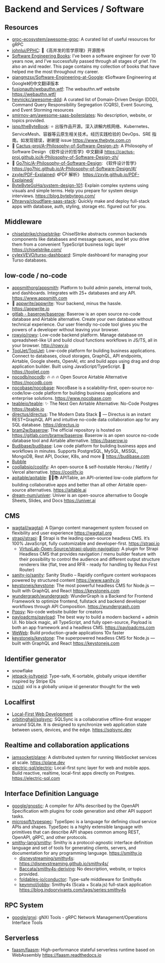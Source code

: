 # Backend and Services / Software

## Resources

- [grpc-ecosystem/awesome-grpc](https://github.com/grpc-ecosystem/awesome-grpc): A curated list of useful resources for gRPC
- [johnlui/PPHC](https://github.com/johnlui/PPHC): 📙《高并发的哲学原理》开源图书
- [Software Engineering Books](https://software-engineering-books.com/): I’ve been a software engineer for over 10 years now, and I’ve successfully passed through all stages of grief. I’m also an avid reader. This page contains my collection of books that have helped me the most throughout my career.
- [qiangmzsx/Software-Engineering-at-Google](https://github.com/qiangmzsx/Software-Engineering-at-Google): 《Software Engineering at Google》的中文翻译版本
- [fusionauth/webauthn.wtf](https://github.com/fusionauth/webauthn.wtf): The webauthn.wtf website <https://webauthn.wtf/>
- [heynickc/awesome-ddd](https://github.com/heynickc/awesome-ddd): A curated list of Domain-Driven Design (DDD), Command Query Responsibility Segregation (CQRS), Event Sourcing, and Event Storming resources
- [smirnov-am/awesome-saas-boilerplates](https://github.com/smirnov-am/awesome-saas-boilerplates): No description, website, or topics provided.
- [isno/theByteBook](https://github.com/isno/theByteBook): ⭐ 出版作品开源。深入讲解内核网络、Kubernetes、ServiceMesh、容器等云原生相关技术。经历实践检验的 DevOps、SRE 指南。如发现错误，谢谢提 issue <https://www.thebyte.com.cn>
- 🌟 [Cactus-proj/A-Philosophy-of-Software-Design-zh](https://github.com/Cactus-proj/A-Philosophy-of-Software-Design-zh): A Philosophy of Software Design 《软件设计的哲学》中文翻译 <https://cactus-proj.github.io/A-Philosophy-of-Software-Design-zh/>
- 🌟 [Go7hic/A-Philosophy-of-Software-Design](https://github.com/Go7hic/A-Philosophy-of-Software-Design): 《软件设计哲学》 <https://go7hic.github.io/A-Philosophy-of-Software-Design/#/>
- [zxyle/PDF-Explained](https://github.com/zxyle/PDF-Explained): 《PDF 解析》 <https://zxyle.github.io/PDF-Explained/>
- [ByteByteGoHq/system-design-101](https://github.com/ByteByteGoHq/system-design-101): Explain complex systems using visuals and simple terms. Help you prepare for system design interviews. <https://blog.bytebytego.com/>
- [Dhravya/cloudflare-saas-stack](https://github.com/Dhravya/cloudflare-saas-stack): Quickly make and deploy full-stack apps with database, auth, styling, storage etc. figured out for you.

## Middleware

- [chiselstrike/chiselstrike](https://github.com/chiselstrike/chiselstrike): ChiselStrike abstracts common backends components like databases and message queues, and let you drive them from a convenient TypeScript business logic layer <https://chiselstrike.com/>
- [cylexVEVO/turso-dashboard](https://github.com/cylexVEVO/turso-dashboard): Simple dashboard for managing your Turso databases.

## low-code / no-code

- [appsmithorg/appsmith](https://github.com/appsmithorg/appsmith): Platform to build admin panels, internal tools, and dashboards. Integrates with 25+ databases and any API. <https://www.appsmith.com>
- 🌟 [appwrite/appwrite](https://github.com/appwrite/appwrite): Your backend, minus the hassle. <https://appwrite.io>
- [gitlab - baserow/baserow](https://gitlab.com/baserow/baserow): Baserow is an open source no-code database and Airtable alternative. Create your own database without technical experience. Our user friendly no-code tool gives you the powers of a developer without leaving your browser.
- [rowyio/rowy](https://github.com/rowyio/rowy): Low-code backend platform. Manage database on spreadsheet-like UI and build cloud functions workflows in JS/TS, all in your browser. <http://rowy.io>
- [ToolJet/ToolJet](https://github.com/ToolJet/ToolJet): Low-code platform for building business applications. Connect to databases, cloud storages, GraphQL, API endpoints, Airtable, Google sheets, OpenAI, etc and build apps using drag and drop application builder. Built using JavaScript/TypeScript. 🚀 <https://tooljet.com>
- [nocodb/nocodb](https://github.com/nocodb/nocodb): 🔥 🔥 🔥 Open Source Airtable Alternative <https://nocodb.com>
- [nocobase/nocobase](https://github.com/nocobase/nocobase): NocoBase is a scalability-first, open-source no-code/low-code platform for building business applications and enterprise solutions. <https://www.nocobase.com>
- [teableio/teable](https://github.com/teableio/teable): ✨ The Next Gen Airtable Alternative: No-Code Postgres <https://teable.io>
- [directus/directus](https://github.com/directus/directus): The Modern Data Stack 🐰 — Directus is an instant REST+GraphQL API and intuitive no-code data collaboration app for any SQL database. <https://directus.io>
- [bram2w/baserow](https://github.com/bram2w/baserow): The official repository is hosted on https://gitlab.com/bramw/baserow. Baserow is an open source no-code database tool and Airtable alternative. <https://baserow.io>
- [Budibase/budibase](https://github.com/Budibase/budibase): Low code platform for building business apps and workflows in minutes. Supports PostgreSQL, MySQL, MSSQL, MongoDB, Rest API, Docker, K8s, and more 🚀 <https://budibase.com>
- [Bubble](https://bubble.io/)
- [coollabsio/coolify](https://github.com/coollabsio/coolify): An open-source & self-hostable Heroku / Netlify / Vercel alternative. <https://coolify.io>
- [apitable/apitable](https://github.com/apitable/apitable): 🚀🎉📚 APITable, an API-oriented low-code platform for building collaborative apps and better than all other Airtable open-source alternatives. <https://aitable.ai>
- [dream-num/univer](https://github.com/dream-num/univer): Univer is an open-source alternative to Google Sheets, Slides, and Docs <https://univer.ai>

## CMS

- [wagtail/wagtail](https://github.com/wagtail/wagtail): A Django content management system focused on flexibility and user experience <https://wagtail.org>
- [strapi/strapi](https://github.com/strapi/strapi): 🚀 Strapi is the leading open-source headless CMS. It’s 100% JavaScript, fully customizable and developer-first. <https://strapi.io>
  - [VirtusLab-Open-Source/strapi-plugin-navigation](https://github.com/VirtusLab-Open-Source/strapi-plugin-navigation): A plugin for Strapi Headless CMS that provides navigation / menu builder feature with their possibility to control the audience and different output structure renderers like (flat, tree and RFR - ready for handling by Redux First Router)
- [sanity-io/sanity](https://github.com/sanity-io/sanity): Sanity Studio – Rapidly configure content workspaces powered by structured content <https://www.sanity.io>
- [keystonejs/keystone](https://github.com/keystonejs/keystone): The most powerful headless CMS for Node.js — built with GraphQL and React <https://keystonejs.com>
- [wundergraph/wundergraph](https://github.com/wundergraph/wundergraph): WunderGraph is a Backend for Frontend Framework to optimize frontend, fullstack and backend developer workflows through API Composition. <https://wundergraph.com>
- [Popsy](https://popsy.co/): No-code website builder for creators
- [payloadcms/payload](https://github.com/payloadcms/payload): The best way to build a modern backend + admin UI. No black magic, all TypeScript, and fully open-source, Payload is both an app framework and a headless CMS. <https://payloadcms.com>
- [WeWeb](https://www.weweb.io/): Build production-grade applications 10x faster
- [keystonejs/keystone](https://github.com/keystonejs/keystone): The superpowered headless CMS for Node.js — built with GraphQL and React <https://keystonejs.com>

## Identifier generator

- snowflake
- [jetpack-io/typeid](https://github.com/jetpack-io/typeid): Type-safe, K-sortable, globally unique identifier inspired by Stripe IDs
- [rs/xid](https://github.com/rs/xid): xid is a globally unique id generator thought for the web

## Localfirst

- [Local-First Web Development](https://localfirstweb.dev/)
- [orbitinghail/sqlsync](https://github.com/orbitinghail/sqlsync): SQLSync is a collaborative offline-first wrapper around SQLite. It is designed to synchronize web application state between users, devices, and the edge. <https://sqlsync.dev>

## Realtime and collaboration applications

- [jamsocket/plane](https://github.com/jamsocket/plane): A distributed system for running WebSocket services at scale. <https://plane.dev>
- [electric-sql/electric](https://github.com/electric-sql/electric): Local-first sync layer for web and mobile apps. Build reactive, realtime, local-first apps directly on Postgres. <https://electric-sql.com>

## Interface Definition Language

- [google/gnostic](https://github.com/google/gnostic): A compiler for APIs described by the OpenAPI Specification with plugins for code generation and other API support tasks.
- [microsoft/typespec](https://github.com/microsoft/typespec): TypeSpec is a language for defining cloud service APIs and shapes. TypeSpec is a highly extensible language with primitives that can describe API shapes common among REST, OpenAPI, gRPC, and other protocols.
- [smithy-lang/smithy](https://github.com/smithy-lang/smithy): Smithy is a protocol-agnostic interface definition language and set of tools for generating clients, servers, and documentation for any programming language. <https://smithy.io>
  - [disneystreaming/smithy4s](https://github.com/disneystreaming/smithy4s): https://disneystreaming.github.io/smithy4s/
  - [Baccata/smithy4s-deriving](https://github.com/Baccata/smithy4s-deriving): No description, website, or topics provided.
  - [foldables-io/conductor](https://github.com/foldables-io/conductor): Type-safe middleware for Smithy4s
  - [keynmol/jobby](https://github.com/keynmol/jobby): Smithy4s (Scala + Scala.js) full-stack application <https://blog.indoorvivants.com/tags/series:smithy4s>

## RPC System

- [google/gnxi](https://github.com/google/gnxi): gNXI Tools - gRPC Network Management/Operations Interface Tools

## Serverless

- [faasm/faasm](https://github.com/faasm/faasm): High-performance stateful serverless runtime based on WebAssembly <https://faasm.readthedocs.io>
